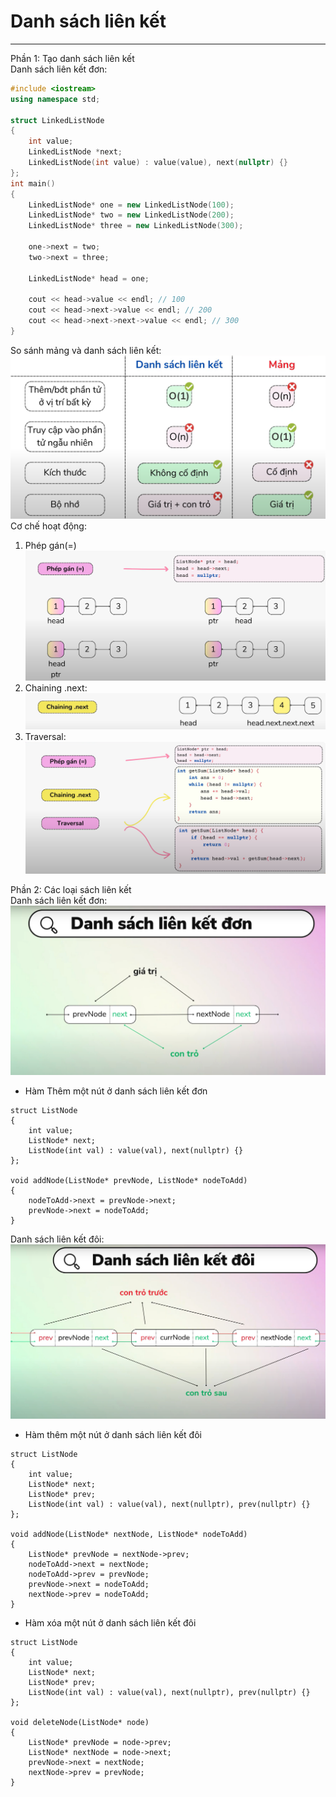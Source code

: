 # Danh sách liên kết  
***
Phần 1: Tạo danh sách liên kết  
Danh sách liên kết đơn:  
```cpp
#include <iostream>
using namespace std;

struct LinkedListNode
{
    int value;
    LinkedListNode *next;
    LinkedListNode(int value) : value(value), next(nullptr) {}
};
int main()
{
    LinkedListNode* one = new LinkedListNode(100);
    LinkedListNode* two = new LinkedListNode(200);
    LinkedListNode* three = new LinkedListNode(300);

    one->next = two;
    two->next = three;

    LinkedListNode* head = one;

    cout << head->value << endl; // 100
    cout << head->next->value << endl; // 200
    cout << head->next->next->value << endl; // 300
}
```
So sánh mảng và danh sách liên kết:  
![So_Sanh](So_Sanh.png)  
Cơ chế hoạt động:  
1. Phép gán(=)
![Phep_Gan](Phep_Gan.png)  
2. Chaining .next:
![Chaining.next](Chaining.next.png)  
3. Traversal:
![Traversal](Traversal.png)  

Phần 2: Các loại sách liên kết  
Danh sách liên kết đơn:
![Don](Danh_Sach_Lien_Ket_Don.png)
- Hàm Thêm một nút ở danh sách liên kết đơn
```ccp
struct ListNode
{
    int value;
    ListNode* next;
    ListNode(int val) : value(val), next(nullptr) {}
};

void addNode(ListNode* prevNode, ListNode* nodeToAdd)
{
    nodeToAdd->next = prevNode->next;
    prevNode->next = nodeToAdd;
}
```  
Danh sách liên kết đôi:  
![Doi](Danh_Sach_Lien_Ket_Doi.png)  
- Hàm thêm một nút ở danh sách liên kết đôi  
```ccp
struct ListNode
{
    int value;
    ListNode* next;
    ListNode* prev;
    ListNode(int val) : value(val), next(nullptr), prev(nullptr) {}
};

void addNode(ListNode* nextNode, ListNode* nodeToAdd)
{
    ListNode* prevNode = nextNode->prev;
    nodeToAdd->next = nextNode;
    nodeToAdd->prev = prevNode;
    prevNode->next = nodeToAdd;
    nextNode->prev = nodeToAdd;
}
```
- Hàm xóa một nút ở danh sách liên kết đôi
```ccp
struct ListNode
{
    int value;
    ListNode* next;
    ListNode* prev;
    ListNode(int val) : value(val), next(nullptr), prev(nullptr) {}
};

void deleteNode(ListNode* node)
{
    ListNode* prevNode = node->prev;
    ListNode* nextNode = node->next;
    prevNode->next = nextNode;
    nextNode->prev = prevNode;
}
```  










